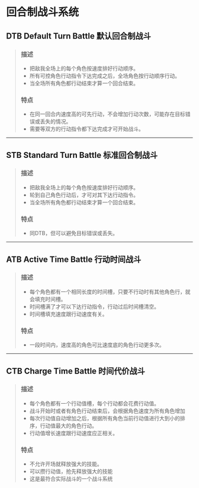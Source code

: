 # 回合制战斗系统

## DTB Default Turn Battle 默认回合制战斗

> ### 描述
>
> * 把敌我全场上的每个角色按速度排好行动顺序。
> * 所有可控角色行动指令下达完成之后，全场角色按行动顺序行动。
> * 当全场所有角色都行动结束才算一个回合结束。
>
> ### 特点
>
> * 在同一回合内速度高的可先行动，不会增加行动次数，可能存在目标错误或丢失的情况。
> * 需要等双方的行动指令都下达完成才可开始战斗。

---

## STB Standard Turn Battle 标准回合制战斗

> ### 描述
>
> * 把敌我全场上的每个角色按速度排好行动顺序。
> * 轮到自己角色行动后，才可对其下达行动指令。
> * 当全场所有角色都行动结束才算一个回合结束。
>
> ### 特点
>
> * 同DTB，但可以避免目标错误或丢失。

---

## ATB Active Time Battle 行动时间战斗

> ### 描述
>
> * 每个角色都有一个相同长度的时间槽，只要不行动时有其他角色行，就会填充时间槽。
> * 时间槽满了才可以下达行动指令，行动过后时间槽清空。
> * 时间槽填充速度跟行动速度有关。
>
> ### 特点
>
> * 一段时间内，速度高的角色可比速度底的角色行动更多次。
>

---

## CTB Charge Time Battle 时间代价战斗

> ### 描述
>
> * 每个角色都有一个行动值槽，每个行动都会花费行动值。
> * 战斗开始时或者有角色行动结束后，会根据角色速度为所有角色增加
> * 每次行动值自动增加之后，根据所有角色当前行动值进行大到小的排序，行动值最大的角色行动。
> * 行动值增长速度跟行动速度应正相关。
>
> ### 特点
>
> * 不允许开场就释放强大的技能。
> * 可以攒行动值，抢先释放强大的技能
> * 这是最符合实际战斗的一个战斗系统
>
